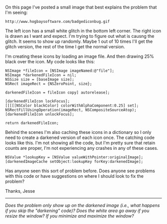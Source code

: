 On this page I've posted a small image that best explains the problem that I'm seeing:

	http://www.hogbaysoftware.com/badgediconbug.gif

The left icon has a small white glitch in the bottom left corner. The right icon is drawn as I want and expect. I'm trying to figure out what is causng the glitch. It seems to show up randomly. Maybe 1 out of 10 times I'll get the glitch version, the rest of the time I get the normal version.

I'm creating these icons by loading an image file. And then drawing 25% black over the icon. My code looks like this:

    
	NSImage *fileIcon = [NSImage imageNamed:@"file"];
	NSImage *darkenedFileIcon = nil;
	NSSize size = [baseImage size];
	NSRect imageRect = {NSZeroPoint, size};
	
	darkenedFileIcon = fileIcon copy] autorelease];

	[darkenedFileIcon lockFocus];
	[[[[[NSColor blackColor] colorWithAlphaComponent:0.25] set];
	NSRectFillUsingOperation(imageRect, NSCompositeSourceAtop);
	[darkenedFileIcon unlockFocus];

	return darkenedFileIcon;


Behind the scenes I'm also caching these icons in a dictionary so I only need to create a darkened version of each icon once. The catching code looks like this. I'm not showing all the code, but I'm pretty sure that retain counts are proper, I'm not experiencing any crashes in any of these cases.

    
	NSValue *lookupKey = [NSValue valueWithPointer:originalImage];
	[darkenedImageCache setObject:lookupKey forKey:darkenedImage];


Has anyone seen this sort of problem before. Does anyone see problems with this code or have suggestions on where I should look to fix the problem?

Thanks,
Jesse

----
*Does the problem only show up on the darkened image (i.e., what happens if you skip the "darkening" code)? Does the white area go away if you resize the window? If you minimize and maximize the window?*
